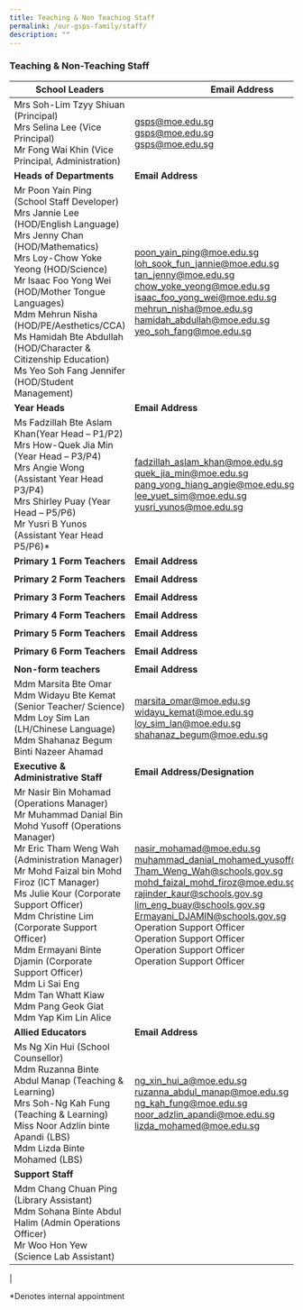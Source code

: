 ```yaml
---
title: Teaching & Non Teaching Staff
permalink: /our-gsps-family/staff/
description: ""
---
```

### **Teaching & Non-Teaching Staff**

| **School Leaders** | **Email Address** |
|---|---|
| Mrs Soh-Lim Tzyy Shiuan (Principal)<br>Mrs Selina Lee  (Vice Principal)<br>Mr Fong Wai Khin (Vice Principal, Administration) | [gsps@moe.edu.sg](mailto:gsps@moe.edu.sg)<br>[gsps@moe.edu.sg](mailto:gsps@moe.edu.sg)<br>[gsps@moe.edu.sg](mailto:gsps@moe.edu.sg) |
| **Heads of Departments** | **Email Address** |
| Mr Poon Yain Ping (School Staff Developer)<br>Mrs Jannie Lee (HOD/English Language)<br>Mrs Jenny Chan (HOD/Mathematics) <br>Mrs Loy-Chow Yoke Yeong (HOD/Science)<br>Mr Isaac Foo Yong Wei (HOD/Mother Tongue Languages)<br>Mdm Mehrun Nisha (HOD/PE/Aesthetics/CCA) <br>Ms Hamidah Bte Abdullah (HOD/Character & Citizenship Education)<br>Ms Yeo Soh Fang Jennifer (HOD/Student Management) | [poon_yain_ping@moe.edu.sg](mailto:poon_yain_ping@moe.edu.sg)<br>[loh_sook_fun_jannie@moe.edu.sg](mailto:loh_sook_fun_jannie@moe.edu.sg)<br>[tan_jenny@moe.edu.sg](mailto:tan_jenny@moe.edu.sg)<br>[chow_yoke_yeong@moe.edu.sg](mailto:chow_yoke_yeong@moe.edu.sg)<br>[isaac_foo_yong_wei@moe.edu.sg](mailto:isaac_foo_yong_wei@moe.edu.sg)<br>[mehrun_nisha@moe.edu.sg](mailto:mehrun_nisha@moe.edu.sg)<br>[hamidah\_abdullah@moe.edu.sg](mailto:hamidah\_abdullah@moe.edu.sg)<br>[yeo_soh_fang@moe.edu.sg](mailto:yeo_soh_fang@moe.edu.sg) |
| **Year Heads** | **Email Address** |
| Ms Fadzillah Bte Aslam Khan(Year Head – P1/P2)<br>Mrs How-Quek Jia Min (Year Head – P3/P4)<br>Mrs Angie Wong (Assistant Year Head P3/P4)<br>Mrs Shirley Puay (Year Head – P5/P6)<br>Mr Yusri B Yunos (Assistant Year Head P5/P6)*  | [fadzillah_aslam_khan@moe.edu.sg](mailto:fadzillah_aslam_khan@moe.edu.sg)<br>[quek_jia_min@moe.edu.sg](mailto:quek_jia_min@moe.edu.sg)<br>[pang_yong_hiang_angie@moe.edu.sg](mailto:pang_yong_hiang_angie@moe.edu.sg)<br>[lee_yuet_sim@moe.edu.sg](mailto:lee_yuet_sim@moe.edu.sg)<br>[yusri_yunos@moe.edu.sg](mailto:yusri_yunos@moe.edu.sg) |
| **Primary 1 Form Teachers** | **Email Address** |
|   |  |
| **Primary 2 Form Teachers** | **Email Address** |
|  |   |
| **Primary 3 Form Teachers** | **Email Address** |
|  |  |
| **Primary 4 Form Teachers** | **Email Address** |
|  |  |
| **Primary 5 Form Teachers** | **Email Address** |
|  |  |
| **Primary 6 Form Teachers** | **Email Address** |
|  |  |
| **Non-form teachers** | **Email Address** |
| Mdm Marsita Bte Omar<br>Mdm Widayu Bte Kemat (Senior Teacher/ Science)<br>Mdm Loy Sim Lan (LH/Chinese Language)<br>Mdm Shahanaz Begum Binti Nazeer Ahamad | [marsita_omar@moe.edu.sg](mailto:marsita_omar@moe.edu.sg)<br>[widayu_kemat@moe.edu.sg](mailto:widayu_kemat@moe.edu.sg)<br>[loy_sim_lan@moe.edu.sg](mailto:loy_sim_lan@moe.edu.sg)<br>[shahanaz_begum@moe.edu.sg](mailto:shahanaz_begum@moe.edu.sg) |
| **Executive & Administrative Staff** | **Email Address/Designation** |
| Mr Nasir Bin Mohamad (Operations Manager)<br>Mr Muhammad Danial Bin Mohd Yusoff (Operations Manager)<br>Mr Eric Tham Weng Wah (Administration Manager)<br>Mr Mohd Faizal bin Mohd Firoz (ICT Manager)<br>Ms Julie Kour (Corporate Support Officer)<br>Mdm Christine Lim (Corporate Support Officer)<br>Mdm Ermayani Binte Djamin (Corporate Support Officer)<br>Mdm Li Sai Eng<br>Mdm Tan Whatt Kiaw<br>Mdm Pang Geok Giat<br>Mdm Yap Kim Lin Alice | [nasir_mohamad@moe.edu.sg](mailto:nasir_mohamad@moe.edu.sg)<br>[muhammad_danial_mohamed_yusoff@moe.edu.sg](mailto:muhammad_danial_mohamed_yusoff@moe.edu.sg)<br>[Tham_Weng_Wah@schools.gov.sg](mailto:Tham_Weng_Wah@schools.gov.sg)<br>[mohd_faizal_mohd_firoz@moe.edu.sg](mailto:mohd_faizal_mohd_firoz@moe.edu.sg)<br>[rajinder_kaur@schools.gov.sg](mailto:rajinder_kaur@schools.gov.sg)<br>[lim_eng_buay@schools.gov.sg](mailto:lim_eng_buay@schools.gov.sg)<br>[Ermayani_DJAMIN@schools.gov.sg](mailto:Ermayani_DJAMIN@schools.gov.sg)<br>Operation Support Officer<br>Operation Support Officer<br>Operation Support Officer<br>Operation Support Officer |
| **Allied Educators** | **Email Address** |
| Ms Ng Xin Hui (School Counsellor)<br>Mdm Ruzanna Binte Abdul Manap (Teaching & Learning)<br>Mrs Soh-Ng Kah Fung (Teaching & Learning)<br>Miss Noor Adzlin binte Apandi (LBS)<br>Mdm Lizda Binte Mohamed (LBS) | [ng_xin_hui_a@moe.edu.sg](mailto:ng_xin_hui_a@moe.edu.sg)<br>[ruzanna_abdul_manap@moe.edu.sg](mailto:ruzanna_abdul_manap@moe.edu.sg)<br>[ng_kah_fung@moe.edu.sg](mailto:ng_kah_fung@moe.edu.sg)<br>[noor_adzlin_apandi@moe.edu.sg](mailto:noor_adzlin_apandi@moe.edu.sg)<br>[lizda_mohamed@moe.edu.sg](mailto:lizda_mohamed@moe.edu.sg) |
| **Support Staff** |   |
| Mdm Chang Chuan Ping (Library Assistant)<br>Mdm Sohana Binte Abdul Halim (Admin Operations Officer)<br>Mr Woo Hon Yew  (Science Lab Assistant) |  |
|

 *Denotes internal appointment